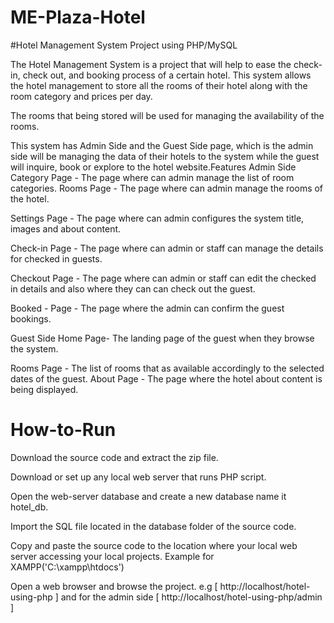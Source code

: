 # ME-Plaza-Hotel
#Hotel Management System Project using PHP/MySQL

The Hotel Management System is a project that will help to ease the check-in, check out, and booking process of a certain hotel. This system allows the hotel management to store all the rooms of their hotel along with the room category and prices per day.

The rooms that being stored will be used for managing the availability of the rooms. 

This system has Admin Side and the Guest Side page, which is the admin side will be managing the data of their hotels to the system while the guest will inquire, book or explore to the hotel website.Features Admin Side Category Page - The page where can admin manage the list of room categories. Rooms Page - The page where can admin manage the rooms of the hotel.

Settings Page - The page where can admin configures the system title, images and about content.

Check-in Page - The page where can admin or staff can manage the details for checked in guests.

Checkout Page - The page where can admin or staff can edit the checked in details and also where they can can check out the guest.

Booked - Page - The page where the admin can confirm the guest bookings.

Guest Side Home Page- The landing page of the guest when they browse the system. 

Rooms  Page - The list of rooms that as available accordingly to the selected dates of the guest. About Page - The page where the hotel about content is being displayed.

# How-to-Run
Download the source code and extract the zip file.

Download or set up any local web server that runs PHP script.

Open the web-server database and create a new database name it hotel_db.

Import the SQL file located in the database folder of the source code.

Copy and paste the source code to the location where your local web server accessing your local projects. Example for XAMPP('C:\xampp\htdocs')

Open a web browser and browse the project. e.g [ http://localhost/hotel-using-php ] and for the admin side [ http://localhost/hotel-using-php/admin ]
